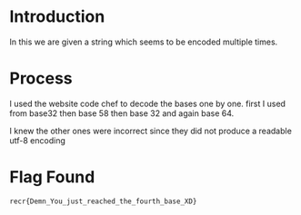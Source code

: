 # Introduction
In this we are given a string which seems to be encoded multiple times.

# Process
 I used the website code chef to decode the bases one by one. first I used from base32 then base 58 then base 32 and again base 64. 
 
 I knew the other ones were incorrect since they did not produce a readable utf-8 encoding

 # Flag Found
`recr{Demn_You_just_reached_the_fourth_base_XD}`
